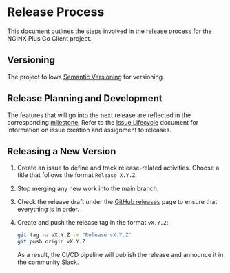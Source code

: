 # Release Process

This document outlines the steps involved in the release process for the NGINX Plus Go Client project.

## Versioning

The project follows [Semantic Versioning](https://semver.org/) for versioning.

## Release Planning and Development

The features that will go into the next release are reflected in the
corresponding [milestone](https://github.com/nginxinc/nginx-plus-go-client/milestones). Refer to
the [Issue Lifecycle](/ISSUE_LIFECYCLE.md) document for information on issue creation and assignment to releases.

## Releasing a New Version

1. Create an issue to define and track release-related activities. Choose a title that follows the
   format `Release X.Y.Z`.
2. Stop merging any new work into the main branch.
3. Check the release draft under the [GitHub releases](https://github.com/nginxinc/nginx-plus-go-client/releases) page
to ensure that everything is in order.
4. Create and push the release tag in the format `vX.Y.Z`:

    ```bash
    git tag -a vX.Y.Z -m "Release vX.Y.Z"
    git push origin vX.Y.Z
    ```

    As a result, the CI/CD pipeline will publish the release and announce it in the community Slack.
